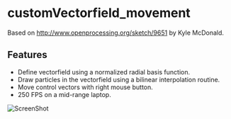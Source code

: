 customVectorfield_movement
==========================
Based on http://www.openprocessing.org/sketch/9651 by Kyle McDonald.

Features
----

* Define vectorfield using a normalized radial basis function.
* Draw particles in the vectorfield using a bilinear interpolation routine.
* Move control vectors with right mouse button.
* 250 FPS on a mid-range laptop.

![ScreenShot](https://raw.github.com/tomana/customVectorfield_movement/master/screenshot.png)
